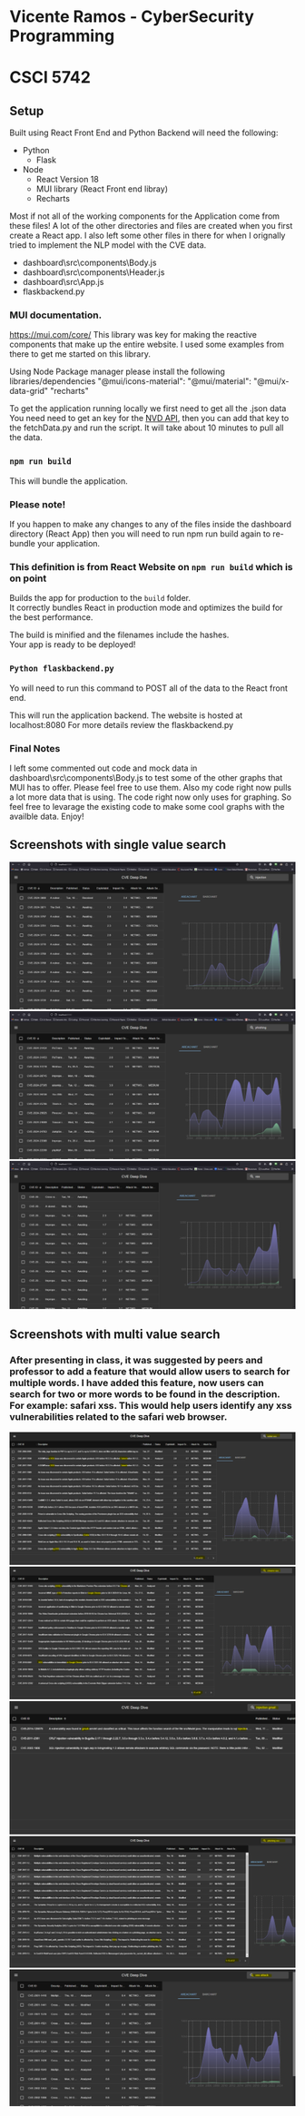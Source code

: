 # Vicente Ramos - CyberSecurity Programming

# CSCI 5742

## Setup

Built using React Front End and Python Backend
will need the following:

- Python
  - Flask
- Node
  - React Version 18
  - MUI library (React Front end libray)
  - Recharts

Most if not all of the working components for the Application come from these files! A lot of the other directories and files are created when you first create a React app. I also left some other files in there for when I orignally tried to implement the NLP model with the CVE data.

- dashboard\src\components\Body.js
- dashboard\src\components\Header.js
- dashboard\src\App.js
- flaskbackend.py

### MUI documentation.

https://mui.com/core/
This library was key for making the reactive components that make up the entire website. I used some examples from there to get me started on this library.

Using Node Package manager please install the following libraries/dependencies
"@mui/icons-material":
"@mui/material":
"@mui/x-data-grid"
"recharts"

To get the application running locally we first need to get all the .json data
You need need to get an key for the [NVD API](https://nvd.nist.gov/developers/vulnerabilities), then you can add that key to the fetchData.py and run the script. It will take about 10 minutes to pull all the data.

### `npm run build`

This will bundle the application.

### Please note!

If you happen to make any changes to any of the files inside the dashboard directory (React App) then you will need to run npm run build again to re-bundle your application.

### This definition is from React Website on `npm run build` which is on point

Builds the app for production to the `build` folder.\
It correctly bundles React in production mode and optimizes the build for the best performance.

The build is minified and the filenames include the hashes.\
Your app is ready to be deployed!

### `Python flaskbackend.py`

Yo will need to run this command to POST all of the data to the React front end.

This will run the application backend. The website is hosted at localhost:8080
For more details review the flaskbackend.py

### Final Notes

I left some commented out code and mock data in dashboard\src\components\Body.js to test some of the other graphs that MUI has to offer. Please feel free to use them. Also my code right now pulls a lot more data that is using. The code right now only uses for graphing. So feel free to levarage the existing code to make some cool graphs with the availble data. Enjoy!

## Screenshots with single value search

![Injection](screenshots/Injection.png "Injection Search")
![Phishing](screenshots/Phishing.png "Phishing Search")
![XSS](screenshots/XSS.png "XSS Search")

## Screenshots with multi value search

### After presenting in class, it was suggested by peers and professor to add a feature that would allow users to search for multiple words. I have added this feature, now users can search for two or more words to be found in the description. For example: safari xss. This would help users identify any xss vulnerabilities related to the safari web browser.

![Safari xss Search](screenshots/safarixss.png "Safari xss Search")
![Chrome xss Search](screenshots/chromexss.png "Chrome xss Search")
![Injection gmail Search](screenshots/injectiongmail.png "Injection gmail Search")
![XSS Phishing](screenshots/xssphishing.png "XSS Phishing")
![XSS attack](screenshots/xssattaclk.png "XSS attack")
